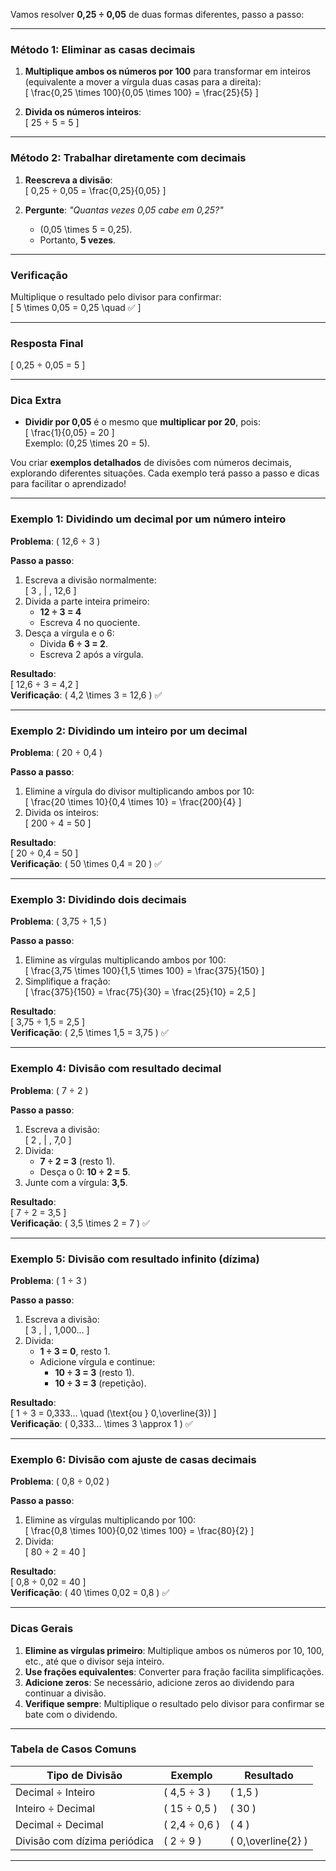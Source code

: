 Vamos resolver **0,25 ÷ 0,05** de duas formas diferentes, passo a passo:

---

### **Método 1: Eliminar as casas decimais**
1. **Multiplique ambos os números por 100** para transformar em inteiros (equivalente a mover a vírgula duas casas para a direita):  
   \[
   \frac{0,25 \times 100}{0,05 \times 100} = \frac{25}{5}
   \]

2. **Divida os números inteiros**:  
   \[
   25 ÷ 5 = 5
   \]

---

### **Método 2: Trabalhar diretamente com decimais**
1. **Reescreva a divisão**:  
   \[
   0,25 ÷ 0,05 = \frac{0,25}{0,05}
   \]

2. **Pergunte**: *"Quantas vezes 0,05 cabe em 0,25?"*  
   - \(0,05 \times 5 = 0,25\).  
   - Portanto, **5 vezes**.

---

### **Verificação**
Multiplique o resultado pelo divisor para confirmar:  
\[
5 \times 0,05 = 0,25 \quad ✅
\]

---

### **Resposta Final**
\[
0,25 ÷ 0,05 = 5
\]

---

### **Dica Extra**
- **Dividir por 0,05** é o mesmo que **multiplicar por 20**, pois:  
  \[
  \frac{1}{0,05} = 20
  \]  
  Exemplo: \(0,25 \times 20 = 5\).



Vou criar **exemplos detalhados** de divisões com números decimais, explorando diferentes situações. Cada exemplo terá passo a passo e dicas para facilitar o aprendizado!

---

### **Exemplo 1: Dividindo um decimal por um número inteiro**  
**Problema**: \( 12,6 ÷ 3 \)  

**Passo a passo**:  
1. Escreva a divisão normalmente:  
   \[
   3 \, | \, 12,6
   \]  
2. Divida a parte inteira primeiro:  
   - **12 ÷ 3 = 4**  
   - Escreva 4 no quociente.  
3. Desça a vírgula e o 6:  
   - Divida **6 ÷ 3 = 2**.  
   - Escreva 2 após a vírgula.  

**Resultado**:  
\[
12,6 ÷ 3 = 4,2
\]  
**Verificação**: \( 4,2 \times 3 = 12,6 \) ✅  

---

### **Exemplo 2: Dividindo um inteiro por um decimal**  
**Problema**: \( 20 ÷ 0,4 \)  

**Passo a passo**:  
1. Elimine a vírgula do divisor multiplicando ambos por 10:  
   \[
   \frac{20 \times 10}{0,4 \times 10} = \frac{200}{4}
   \]  
2. Divida os inteiros:  
   \[
   200 ÷ 4 = 50
   \]  

**Resultado**:  
\[
20 ÷ 0,4 = 50
\]  
**Verificação**: \( 50 \times 0,4 = 20 \) ✅  

---

### **Exemplo 3: Dividindo dois decimais**  
**Problema**: \( 3,75 ÷ 1,5 \)  

**Passo a passo**:  
1. Elimine as vírgulas multiplicando ambos por 100:  
   \[
   \frac{3,75 \times 100}{1,5 \times 100} = \frac{375}{150}
   \]  
2. Simplifique a fração:  
   \[
   \frac{375}{150} = \frac{75}{30} = \frac{25}{10} = 2,5
   \]  

**Resultado**:  
\[
3,75 ÷ 1,5 = 2,5
\]  
**Verificação**: \( 2,5 \times 1,5 = 3,75 \) ✅  

---

### **Exemplo 4: Divisão com resultado decimal**  
**Problema**: \( 7 ÷ 2 \)  

**Passo a passo**:  
1. Escreva a divisão:  
   \[
   2 \, | \, 7,0
   \]  
2. Divida:  
   - **7 ÷ 2 = 3** (resto 1).  
   - Desça o 0: **10 ÷ 2 = 5**.  
3. Junte com a vírgula: **3,5**.  

**Resultado**:  
\[
7 ÷ 2 = 3,5
\]  
**Verificação**: \( 3,5 \times 2 = 7 \) ✅  

---

### **Exemplo 5: Divisão com resultado infinito (dízima)**  
**Problema**: \( 1 ÷ 3 \)  

**Passo a passo**:  
1. Escreva a divisão:  
   \[
   3 \, | \, 1,000...
   \]  
2. Divida:  
   - **1 ÷ 3 = 0**, resto 1.  
   - Adicione vírgula e continue:  
     - **10 ÷ 3 = 3** (resto 1).  
     - **10 ÷ 3 = 3** (repetição).  

**Resultado**:  
\[
1 ÷ 3 = 0,333... \quad (\text{ou } 0,\overline{3})
\]  
**Verificação**: \( 0,333... \times 3 \approx 1 \) ✅  

---

### **Exemplo 6: Divisão com ajuste de casas decimais**  
**Problema**: \( 0,8 ÷ 0,02 \)  

**Passo a passo**:  
1. Elimine as vírgulas multiplicando por 100:  
   \[
   \frac{0,8 \times 100}{0,02 \times 100} = \frac{80}{2}
   \]  
2. Divida:  
   \[
   80 ÷ 2 = 40
   \]  

**Resultado**:  
\[
0,8 ÷ 0,02 = 40
\]  
**Verificação**: \( 40 \times 0,02 = 0,8 \) ✅  

---

### **Dicas Gerais**  
1. **Elimine as vírgulas primeiro**: Multiplique ambos os números por 10, 100, etc., até que o divisor seja inteiro.  
2. **Use frações equivalentes**: Converter para fração facilita simplificações.  
3. **Adicione zeros**: Se necessário, adicione zeros ao dividendo para continuar a divisão.  
4. **Verifique sempre**: Multiplique o resultado pelo divisor para confirmar se bate com o dividendo.

---

### **Tabela de Casos Comuns**

| **Tipo de Divisão**          | **Exemplo**       | **Resultado** |
|------------------------------|-------------------|--------------|
| Decimal ÷ Inteiro            | \( 4,5 ÷ 3 \)     | \( 1,5 \)    |
| Inteiro ÷ Decimal            | \( 15 ÷ 0,5 \)    | \( 30 \)     |
| Decimal ÷ Decimal            | \( 2,4 ÷ 0,6 \)   | \( 4 \)      |
| Divisão com dízima periódica | \( 2 ÷ 9 \)       | \( 0,\overline{2} \) |

---
